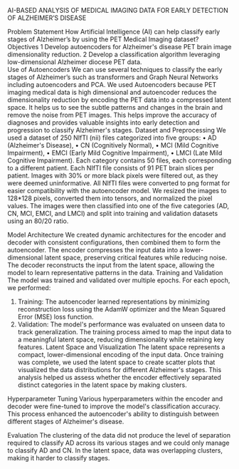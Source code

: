 AI-BASED ANALYSIS OF MEDICAL IMAGING DATA FOR EARLY DETECTION OF ALZHEIMER’S DISEASE

Problem Statement
How Artificial Intelligence (AI) can help classify early stages of Alzheimer’s by using the PET Medical Imaging dataset? 
   Objectives
1	Develop autoencoders for Alzheimer's disease PET brain image dimensionality reduction. 
  2      Develop a classification algorithm leveraging low-dimensional Alzheimer diocese PET data.  
   Use of Autoencoders
We can use several techniques to classify the early stages of Alzheimer’s such as transformers and Graph Neural Networks including autoencoders and PCA. 
We used Autoencoders because PET imaging medical data is high dimensional and autoencoder reduces the dimensionality reduction by encoding the PET data into a compressed latent space. It helps us to see the subtle patterns and changes in the brain and remove the noise from PET images. This helps improve the accuracy of diagnoses and provides valuable insights into early detection and progression to classify Alzheimer's stages.
Dataset and Preprocessing
We used a dataset of 250 NIfTI (nii) files categorized into five groups:
•	AD (Alzheimer's Disease),
•	CN (Cognitively Normal),
•	MCI (Mild Cognitive Impairment),
•	EMCI (Early Mild Cognitive Impairment),
•	LMCI (Late Mild Cognitive Impairment).
Each category contains 50 files, each corresponding to a different patient. Each NIfTI file consists of 91 PET brain slices per patient. Images with 30% or more black pixels were filtered out, as they were deemed uninformative. All NIfTI files were converted to png format for easier compatibility with the autoencoder model.
We resized the images to 128*128 pixels, converted them into tensors, and normalized the pixel values. The images were then classified into one of the five categories (AD, CN, MCI, EMCI, and LMCI) and split into training and validation datasets using an 80/20 ratio.

Model Architecture
We created dynamic architectures for the encoder and decoder with consistent configurations, then combined them to form the autoencoder. The encoder compresses the input data into a lower-dimensional latent space, preserving critical features while reducing noise. The decoder reconstructs the input from the latent space, allowing the model to learn representative patterns in the data.
Training and Validation
The model was trained and validated over multiple epochs. For each epoch, we performed:
1.	Training: The autoencoder learned representations by minimizing reconstruction loss using the AdamW optimizer and the Mean Squared Error (MSE) loss function.
2.	Validation: The model's performance was evaluated on unseen data to track generalization.
The training process aimed to map the input data to a meaningful latent space, reducing dimensionality while retaining key features.
Latent Space and Visualization
The latent space represents a compact, lower-dimensional encoding of the input data. Once training was complete, we used the latent space to create scatter plots that visualized the data distributions for different Alzheimer's stages. This analysis helped us assess whether the encoder effectively separated distinct categories in the latent space by making clusters. 

Hyperparameter Tuning
Various hyperparameters within the encoder and decoder were fine-tuned to improve the model's classification accuracy. This process enhanced the autoencoder's ability to distinguish between different stages of Alzheimer's disease.


Evaluation
The clustering of the data did not produce the level of separation required to classify AD across its various stages and we could only manage to classify AD and CN. In the latent space, data was overlapping clusters, making it harder to classify stages. 
